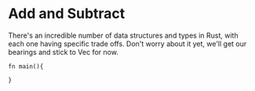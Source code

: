 # Add and Subtract

There's an incredible number of data structures and types in Rust, with each one having specific trade offs. Don't worry about it yet, we'll get our bearings and stick to Vec<u8> for now.



```
fn main(){
    
}


```
